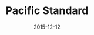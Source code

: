 ---
layout: site
title: "Pacific Standard"
date: 2015-12-12
categories: [lifestyle]
version: 1.3.15
major: 1
minor: 3
patch: 15
slug: pacific-standard
link: http://www.psmag.com/
submitter: lpolepeddi
permalink: /sites/:slug
---